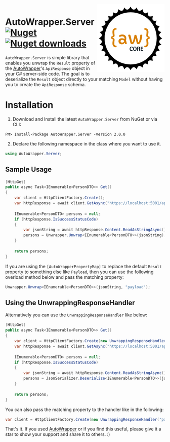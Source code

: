 <img align="right" src="/AutoWrapper.Server/logo.png" />

# AutoWrapper.Server  [![Nuget](https://img.shields.io/nuget/v/AutoWrapper.Server?color=blue)](https://www.nuget.org/packages/AutoWrapper.Server) [![Nuget downloads](https://img.shields.io/nuget/dt/AutoWrapper.Server?color=green)](https://www.nuget.org/packages/AutoWrapper.Server)

`AutoWrapper.Server` is simple library that enables you unwrap the `Result` property of the [AutoWrapper](https://github.com/proudmonkey/AutoWrapper)'s `ApiResponse` object in your C# server-side code. The goal is to deserialize the `Result` object directly to your matching `Model` without having you to create the `ApiResponse` schema.

# Installation
1. Download and Install the latest `AutoWrapper.Server` from NuGet or via CLI:

```
PM> Install-Package AutoWrapper.Server -Version 2.0.0
```

2. Declare the following namespace in the class where you want to use it.

```csharp
using AutoWrapper.Server;
```

## Sample Usage


```csharp
[HttpGet]
public async Task<IEnumerable<PersonDTO>> Get()
{
    var client = HttpClientFactory.Create();
    var httpResponse = await client.GetAsync("https://localhost:5001/api/v1/persons");

    IEnumerable<PersonDTO> persons = null;
    if (httpResponse.IsSuccessStatusCode)
    {
        var jsonString = await httpResponse.Content.ReadAsStringAsync();
        persons = Unwrapper.Unwrap<IEnumerable<PersonDTO>>(jsonString);
    }

    return persons;
}
```

If you are using the `[AutoWrapperPropertyMap]` to replace the default `Result` property to something else like `Payload`, then you can use the following overload method below and pass the matching property:

```csharp
Unwrapper.Unwrap<IEnumerable<PersonDTO>>(jsonString, "payload");
```

## Using the UnwrappingResponseHandler
Alternatively you can use the `UnwrappingResponseHandler` like below:

```csharp
[HttpGet]
public async Task<IEnumerable<PersonDTO>> Get()
{
    var client = HttpClientFactory.Create(new UnwrappingResponseHandler());
    var httpResponse = await client.GetAsync("https://localhost:5001/api/v1/persons");

    IEnumerable<PersonDTO> persons = null;
    if (httpResponse.IsSuccessStatusCode)
    {
        var jsonString = await httpResponse.Content.ReadAsStringAsync();
        persons = JsonSerializer.Deserialize<IEnumerable<PersonDTO>>(jsonString);
    }

    return persons;
}
```

You can also pass the matching property to the handler like in the following:

```csharp
var client = HttpClientFactory.Create(new UnwrappingResponseHandler("payload"));
```
That's it. If you used [AutoWrapper](https://github.com/proudmonkey/AutoWrapper) or if you find this useful, please give it a star to show your support and share it to others. :)
